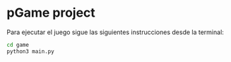 # pGame project
Para ejecutar el juego sigue las siguientes instrucciones desde la terminal:
```sh
cd game
python3 main.py
```
